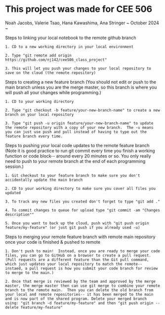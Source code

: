 # This project was made for CEE 506
Noah Jacobs, Valerie Tsao, Hana Kawashima, Ana Stringer
~ October 2024 ~

Steps to linking your local notebook to the remote github branch

	1. CD to a new working directory in your local environment
 
	2. Type "git remote add origin https://github.com/nj142/cee506_class_project"

 	3. This will let you push your changes to your local repository to save on the cloud (the remote repository)


Steps to creating a new feature branch
(You should not edit or push to the main branch unless you are the merge master, so this branch is where you will push all your changes while programming.)

	1. CD to your working directory
 
	2. Type "git checkout -b feature/your-new-branch-name" to create a new branch on your local repository
 
	3. Type "git push -u origin feature/your-new-branch-name" to update the remote repository with a copy of your new branch.  The -u means you can just use push and pull instead of having to type out the feature branch every time.
 
	
Steps to pushing your local code updates to the remote feature branch
(Note it is good practice to run git commit every time you finish a working function or code block-- around every 20 minutes or so.  You only really need to push to your remote branch at the end of each programming session.)

	1. Git checkout to your feature branch to make sure you don't accidentally update the main branch

	2. CD to your working directory to make sure you cover all files you updated
 
	3. To track any new files you created don't forget to type "git add ."
 
	4. To commit changes to queue for upload type "git commit -am "Changes description""
 
	5. Once you want to back up the cloud, push with "git push origin feature/my-feature" (or just git push if you already used -u)


Steps to merging your remote feature branch with remote main repository once your code is finished & pushed to remote

	1. Don't push to main!  Instead, once you are ready to merge your code files, you can go to GitHub on a browser to create a pull request. (Pull requests are a different feature than the Git pull command, which just updates your local repository to match the remote-- instaed, a pull request is how you submit your code branch for review to merge to the main.)

	2. Once that merge is reviewed by the team and approved by the merge master, the merge master then can use git merge to combine your remote branch to the remote main.  Then you can delete the old branch from your local and remote repositories-- it has been merged to the main and is now part of the shared program. Delete your merged branch using: "git branch -d feature/my-feature" and then "git push origin --delete feature/my-feature"
